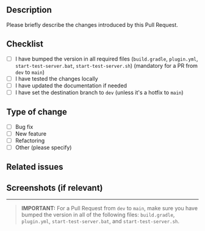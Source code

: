 ## Description

Please briefly describe the changes introduced by this Pull Request.

## Checklist

- [ ] I have bumped the version in all required files (`build.gradle`, `plugin.yml`, `start-test-server.bat`, `start-test-server.sh`) (mandatory for a PR from `dev` to `main`)
- [ ] I have tested the changes locally
- [ ] I have updated the documentation if needed
- [ ] I have set the destination branch to `dev` (unless it's a hotfix to `main`)

## Type of change

- [ ] Bug fix
- [ ] New feature
- [ ] Refactoring
- [ ] Other (please specify)

## Related issues

<!-- Add any related issues or tickets here -->

## Screenshots (if relevant)

<!-- Add screenshots here to illustrate your changes -->

---
> **IMPORTANT:**
> For a Pull Request from `dev` to `main`, make sure you have bumped the version in all of the following files: `build.gradle`, `plugin.yml`, `start-test-server.bat`, and `start-test-server.sh`.
